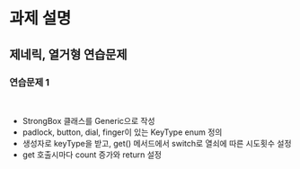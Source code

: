 # 과제 설명

## 제네릭, 열거형 연습문제

### 연습문제 1

<br>

- StrongBox 클래스를 Generic으로 작성
- padlock, button, dial, finger이 있는 KeyType enum 정의
- 생성자로 keyType을 받고, get() 메서드에서 switch로 열쇠에 따른 시도횟수 설정
- get 호출시마다 count 증가와 return 설정

<br>
